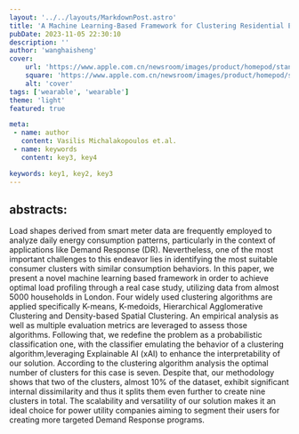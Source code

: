 ```yaml
---
layout: '../../layouts/MarkdownPost.astro'
title: 'A Machine Learning-Based Framework for Clustering Residential Electricity Load Profiles to Enhance Demand Response Programs'
pubDate: 2023-11-05 22:30:10
description: ''
author: 'wanghaisheng'
cover:
    url: 'https://www.apple.com.cn/newsroom/images/product/homepod/standard/Apple-HomePod-hero-230118_big.jpg.large_2x.jpg'
    square: 'https://www.apple.com.cn/newsroom/images/product/homepod/standard/Apple-HomePod-hero-230118_big.jpg.large_2x.jpg'
    alt: 'cover'
tags: ['wearable', 'wearable'] 
theme: 'light'
featured: true

meta:
 - name: author
   content: Vasilis Michalakopoulos et.al.
 - name: keywords
   content: key3, key4

keywords: key1, key2, key3
---
```


## abstracts:
Load shapes derived from smart meter data are frequently employed to analyze daily energy consumption patterns, particularly in the context of applications like Demand Response (DR). Nevertheless, one of the most important challenges to this endeavor lies in identifying the most suitable consumer clusters with similar consumption behaviors. In this paper, we present a novel machine learning based framework in order to achieve optimal load profiling through a real case study, utilizing data from almost 5000 households in London. Four widely used clustering algorithms are applied specifically K-means, K-medoids, Hierarchical Agglomerative Clustering and Density-based Spatial Clustering. An empirical analysis as well as multiple evaluation metrics are leveraged to assess those algorithms. Following that, we redefine the problem as a probabilistic classification one, with the classifier emulating the behavior of a clustering algorithm,leveraging Explainable AI (xAI) to enhance the interpretability of our solution. According to the clustering algorithm analysis the optimal number of clusters for this case is seven. Despite that, our methodology shows that two of the clusters, almost 10\% of the dataset, exhibit significant internal dissimilarity and thus it splits them even further to create nine clusters in total. The scalability and versatility of our solution makes it an ideal choice for power utility companies aiming to segment their users for creating more targeted Demand Response programs.
